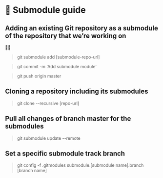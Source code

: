 # :wave: Submodule guide

## Adding an existing Git repository as a submodule of the repository that we’re working on

:tipping_hand_woman:

> git submodule add [submodule-repo-url]

> git commit -m 'Add submodule module'

> git push origin master

## Cloning a repository including its submodules
> git clone --recursive [repo-url]


## Pull all changes of branch master for the submodules
> git submodule update --remote


## Set a specific submodule track branch   

> git config -f .gitmodules submodule.[submodule name].branch [branch name]

